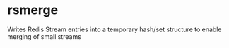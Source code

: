 # rsmerge
Writes Redis Stream entries into a temporary hash/set structure to enable merging of small streams
